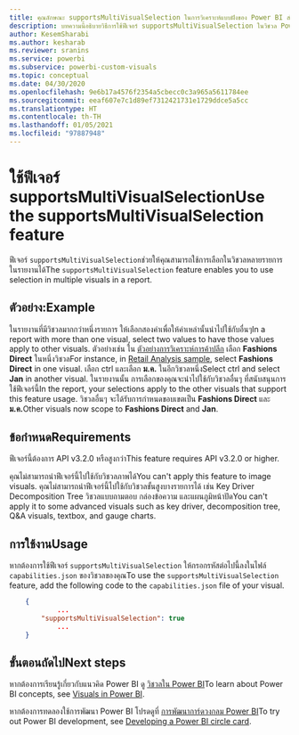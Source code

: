 ```yaml
---
title: คุณลักษณะ supportsMultiVisualSelection ในการวิเคราะห์แบบฝังของ Power BI สำหรับข้อมูลเชิงลึก BI แบบฝังที่ดีขึ้น
description: บทความนี้อธิบายวิธีการใช้ฟีเจอร์ supportsMultiVisualSelection ในวิชวล Power BI และข้อกำหนดของคุณลักษณะ เพื่อให้ได้ข้อมูลเชิงลึก BI แบบฝังที่ดีขึ้นโดยใช้การวิเคราะห์แบบฝังตัวของ Power BI
author: KesemSharabi
ms.author: kesharab
ms.reviewer: sranins
ms.service: powerbi
ms.subservice: powerbi-custom-visuals
ms.topic: conceptual
ms.date: 04/30/2020
ms.openlocfilehash: 9e6b17a4576f2354a5cbecc0c3a965a5611784ee
ms.sourcegitcommit: eeaf607e7c1d89ef7312421731e1729ddce5a5cc
ms.translationtype: HT
ms.contentlocale: th-TH
ms.lasthandoff: 01/05/2021
ms.locfileid: "97887948"
---
```

# <a name="use-the-supportsmultivisualselection-feature"></a><span data-ttu-id="3e6b0-104">ใช้ฟีเจอร์ supportsMultiVisualSelection</span><span class="sxs-lookup"><span data-stu-id="3e6b0-104">Use the supportsMultiVisualSelection feature</span></span>

<span data-ttu-id="3e6b0-105">ฟีเจอร์ `supportsMultiVisualSelection`ช่วยให้คุณสามารถใช้การเลือกในวิชวลหลายรายการในรายงานได้</span><span class="sxs-lookup"><span data-stu-id="3e6b0-105">The `supportsMultiVisualSelection` feature enables you to use selection in multiple visuals in a report.</span></span>

## <a name="example"></a><span data-ttu-id="3e6b0-106">ตัวอย่าง:</span><span class="sxs-lookup"><span data-stu-id="3e6b0-106">Example</span></span>

<span data-ttu-id="3e6b0-107">ในรายงานที่มีวิชวลมากกว่าหนึ่งรายการ ให้เลือกสองค่าเพื่อให้ค่าเหล่านั้นนำไปใช้กับอื่นๆ</span><span class="sxs-lookup"><span data-stu-id="3e6b0-107">In a report with more than one visual, select two values to have those values apply to other visuals.</span></span> <span data-ttu-id="3e6b0-108">ตัวอย่างเช่น ใน [ตัวอย่างการวิเคราะห์การค้าปลีก](../../create-reports/sample-retail-analysis.md) เลือก **Fashions Direct** ในหนึ่งวิชวล</span><span class="sxs-lookup"><span data-stu-id="3e6b0-108">For instance, in [Retail Analysis sample](../../create-reports/sample-retail-analysis.md), select **Fashions Direct** in one visual.</span></span> <span data-ttu-id="3e6b0-109">เลือก ctrl และเลือก **ม.ค.** ในอีกวิชวลหนึ่ง</span><span class="sxs-lookup"><span data-stu-id="3e6b0-109">Select ctrl and select **Jan** in another visual.</span></span> <span data-ttu-id="3e6b0-110">ในรายงานนั้น การเลือกของคุณจะนำไปใช้กับวิชวลอื่นๆ ที่สนับสนุนการใช้ฟีเจอร์นี้</span><span class="sxs-lookup"><span data-stu-id="3e6b0-110">In the report, your selections apply to the other visuals that support this feature usage.</span></span> <span data-ttu-id="3e6b0-111">วิชวลอื่นๆ จะได้รับการกำหนดขอบเขตเป็น **Fashions Direct** และ **ม.ค.**</span><span class="sxs-lookup"><span data-stu-id="3e6b0-111">Other visuals now scope to **Fashions Direct** and **Jan**.</span></span>

## <a name="requirements"></a><span data-ttu-id="3e6b0-112">ข้อกำหนด</span><span class="sxs-lookup"><span data-stu-id="3e6b0-112">Requirements</span></span>

<span data-ttu-id="3e6b0-113">ฟีเจอร์นี้ต้องการ API v3.2.0 หรือสูงกว่า</span><span class="sxs-lookup"><span data-stu-id="3e6b0-113">This feature requires API v3.2.0 or higher.</span></span>

<span data-ttu-id="3e6b0-114">คุณไม่สามารถนำฟีเจอร์นี้ไปใช้กับวิชวลภาพได้</span><span class="sxs-lookup"><span data-stu-id="3e6b0-114">You can't apply this feature to image visuals.</span></span> <span data-ttu-id="3e6b0-115">คุณไม่สามารถนำฟีเจอร์นี้ไปใช้กับวิชวลขั้นสูงบางรายการได้ เช่น Key Driver Decomposition Tree วิชวลแบบถามตอบ กล่องข้อความ และแผนภูมิหน้าปัด</span><span class="sxs-lookup"><span data-stu-id="3e6b0-115">You can't apply it to some advanced visuals such as key driver, decomposition tree, Q&A visuals, textbox, and gauge charts.</span></span>

## <a name="usage"></a><span data-ttu-id="3e6b0-116">การใช้งาน</span><span class="sxs-lookup"><span data-stu-id="3e6b0-116">Usage</span></span>

<span data-ttu-id="3e6b0-117">หากต้องการใช้ฟีเจอร์ `supportsMultiVisualSelection` ให้กรอกรหัสต่อไปนี้ลงในไฟล์ `capabilities.json` ของวิชวลของคุณ</span><span class="sxs-lookup"><span data-stu-id="3e6b0-117">To use the `supportsMultiVisualSelection` feature, add the following code to the `capabilities.json` file of your visual.</span></span>

```json
    {   
            ...
        "supportsMultiVisualSelection": true
            ...
    }
```

## <a name="next-steps"></a><span data-ttu-id="3e6b0-118">ขั้นตอนถัดไป</span><span class="sxs-lookup"><span data-stu-id="3e6b0-118">Next steps</span></span>

<span data-ttu-id="3e6b0-119">หากต้องการเรียนรู้เกี่ยวกับแนวคิด Power BI ดู [วิชวลใน Power BI](power-bi-visuals-concept.md)</span><span class="sxs-lookup"><span data-stu-id="3e6b0-119">To learn about Power BI concepts, see [Visuals in Power BI](power-bi-visuals-concept.md).</span></span>

<span data-ttu-id="3e6b0-120">หากต้องการทดลองใช้การพัฒนา Power BI โปรดดูที่ [การพัฒนาการ์ดวงกลม Power BI](develop-circle-card.md)</span><span class="sxs-lookup"><span data-stu-id="3e6b0-120">To try out Power BI development, see [Developing a Power BI circle card](develop-circle-card.md).</span></span>
